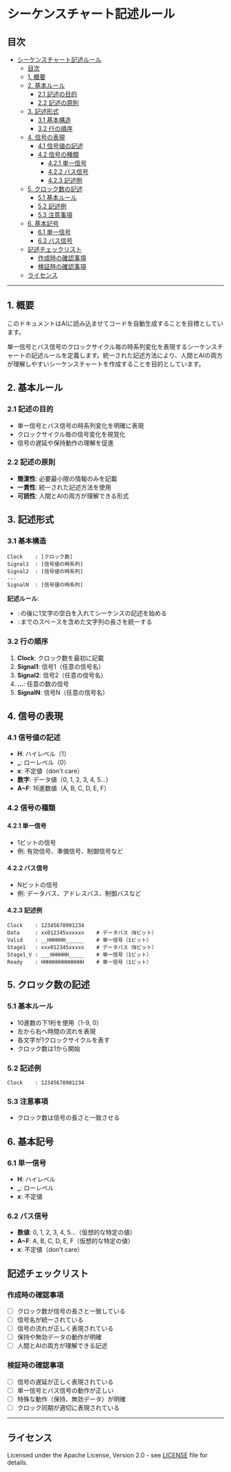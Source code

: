 # シーケンスチャート記述ルール

## 目次

- [シーケンスチャート記述ルール](#シーケンスチャート記述ルール)
  - [目次](#目次)
  - [1. 概要](#1-概要)
  - [2. 基本ルール](#2-基本ルール)
    - [2.1 記述の目的](#21-記述の目的)
    - [2.2 記述の原則](#22-記述の原則)
  - [3. 記述形式](#3-記述形式)
    - [3.1 基本構造](#31-基本構造)
    - [3.2 行の順序](#32-行の順序)
  - [4. 信号の表現](#4-信号の表現)
    - [4.1 信号値の記述](#41-信号値の記述)
    - [4.2 信号の種類](#42-信号の種類)
      - [4.2.1 単一信号](#421-単一信号)
      - [4.2.2 バス信号](#422-バス信号)
      - [4.2.3 記述例](#423-記述例)
  - [5. クロック数の記述](#5-クロック数の記述)
    - [5.1 基本ルール](#51-基本ルール)
    - [5.2 記述例](#52-記述例)
    - [5.3 注意事項](#53-注意事項)
  - [6. 基本記号](#6-基本記号)
    - [6.1 単一信号](#61-単一信号)
    - [6.2 バス信号](#62-バス信号)
  - [記述チェックリスト](#記述チェックリスト)
    - [作成時の確認事項](#作成時の確認事項)
    - [検証時の確認事項](#検証時の確認事項)
  - [ライセンス](#ライセンス)

---

## 1. 概要

このドキュメントはAIに読み込ませてコードを自動生成することを目標としています。

単一信号とバス信号のクロックサイクル毎の時系列変化を表現するシーケンスチャートの記述ルールを定義します。統一された記述方法により、人間とAIの両方が理解しやすいシーケンスチャートを作成することを目的としています。

## 2. 基本ルール

### 2.1 記述の目的
- 単一信号とバス信号の時系列変化を明確に表現
- クロックサイクル毎の信号変化を視覚化
- 信号の遅延や保持動作の理解を促進

### 2.2 記述の原則
- **簡潔性**: 必要最小限の情報のみを記載
- **一貫性**: 統一された記述方法を使用
- **可読性**: 人間とAIの両方が理解できる形式

## 3. 記述形式

### 3.1 基本構造
```
Clock    : [クロック数]
Signal1  : [信号値の時系列]
Signal2  : [信号値の時系列]
...
SignalN  : [信号値の時系列]
```

**記述ルール**: 
- `:`の後に1文字の空白を入れてシーケンスの記述を始める
- `:`までのスペースを含めた文字列の長さを統一する

### 3.2 行の順序
1. **Clock**: クロック数を最初に記載
2. **Signal1**: 信号1（任意の信号名）
3. **Signal2**: 信号2（任意の信号名）
4. **...**: 任意の数の信号
5. **SignalN**: 信号N（任意の信号名）

## 4. 信号の表現

### 4.1 信号値の記述
- **H**: ハイレベル（1）
- **_**: ローレベル（0）
- **x**: 不定値（don't care）
- **数字**: データ値（0, 1, 2, 3, 4, 5...）
- **A~F**: 16進数値（A, B, C, D, E, F）

### 4.2 信号の種類

#### 4.2.1 単一信号
- 1ビットの信号
- 例: 有効信号、準備信号、制御信号など

#### 4.2.2 バス信号
- Nビットの信号
- 例: データバス、アドレスバス、制御バスなど

#### 4.2.3 記述例
```
Clock    : 12345678901234
Data     : xx012345xxxxxx    # データバス（Nビット）
Valid    : __HHHHHH______    # 単一信号（1ビット）
Stage1   : xxx012345xxxxx    # データバス（Nビット）
Stage1_V : ___HHHHHH_____    # 単一信号（1ビット）
Ready    : HHHHHHHHHHHHHH    # 単一信号（1ビット）
```

## 5. クロック数の記述

### 5.1 基本ルール
- 10進数の下1桁を使用（1-9, 0）
- 左から右へ時間の流れを表現
- 各文字が1クロックサイクルを表す
- クロック数は1から開始

### 5.2 記述例
```
Clock    : 12345678901234
```

### 5.3 注意事項
- クロック数は信号の長さと一致させる

## 6. 基本記号

### 6.1 単一信号
- **H**: ハイレベル
- **_**: ローレベル
- **x**: 不定値

### 6.2 バス信号
- **数値**: 0, 1, 2, 3, 4, 5...（仮想的な特定の値）
- **A~F**: A, B, C, D, E, F（仮想的な特定の値）
- **x**: 不定値（don't care）

## 記述チェックリスト

### 作成時の確認事項
- [ ] クロック数が信号の長さと一致している
- [ ] 信号名が統一されている
- [ ] 信号の流れが正しく表現されている
- [ ] 保持や無効データの動作が明確
- [ ] 人間とAIの両方が理解できる記述

### 検証時の確認事項
- [ ] 信号の遅延が正しく表現されている
- [ ] 単一信号とバス信号の動作が正しい
- [ ] 特殊な動作（保持、無効データ）が明確
- [ ] クロック同期が適切に表現されている

---

## ライセンス

Licensed under the Apache License, Version 2.0 - see [LICENSE](LICENSE) file for details. 